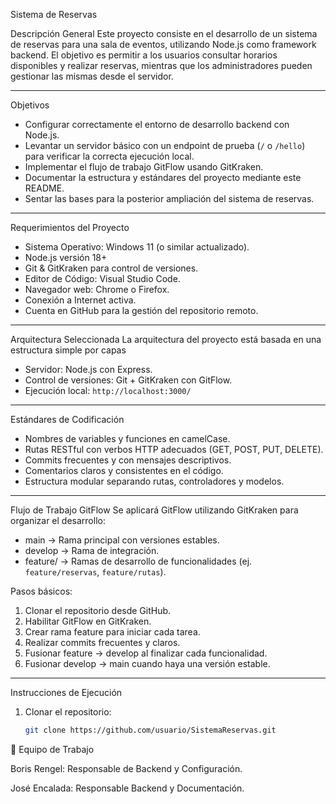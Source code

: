 Sistema de Reservas

Descripción General
Este proyecto consiste en el desarrollo de un sistema de reservas para una sala de eventos, utilizando Node.js como framework backend. El objetivo es permitir a los usuarios consultar horarios disponibles y realizar reservas, mientras que los administradores pueden gestionar las mismas desde el servidor.

---

Objetivos
- Configurar correctamente el entorno de desarrollo backend con Node.js.  
- Levantar un servidor básico con un endpoint de prueba (`/` o `/hello`) para verificar la correcta ejecución local.  
- Implementar el flujo de trabajo GitFlow usando GitKraken.  
- Documentar la estructura y estándares del proyecto mediante este README.  
- Sentar las bases para la posterior ampliación del sistema de reservas.

---

Requerimientos del Proyecto
- Sistema Operativo: Windows 11 (o similar actualizado).  
- Node.js versión 18+  
- Git & GitKraken para control de versiones.  
- Editor de Código: Visual Studio Code.  
- Navegador web: Chrome o Firefox.  
- Conexión a Internet activa.  
- Cuenta en GitHub para la gestión del repositorio remoto.

---

Arquitectura Seleccionada
La arquitectura del proyecto está basada en una estructura simple por capas


- Servidor: Node.js con Express.  
- Control de versiones: Git + GitKraken con GitFlow.  
- Ejecución local: `http://localhost:3000/`

---

Estándares de Codificación
- Nombres de variables y funciones en camelCase.  
- Rutas RESTful con verbos HTTP adecuados (GET, POST, PUT, DELETE).  
- Commits frecuentes y con mensajes descriptivos.  
- Comentarios claros y consistentes en el código.  
- Estructura modular separando rutas, controladores y modelos.

---

Flujo de Trabajo GitFlow
Se aplicará GitFlow utilizando GitKraken para organizar el desarrollo:

- main → Rama principal con versiones estables.  
- develop → Rama de integración.  
- feature/ → Ramas de desarrollo de funcionalidades (ej. `feature/reservas`, `feature/rutas`).

Pasos básicos:  
1. Clonar el repositorio desde GitHub.  
2. Habilitar GitFlow en GitKraken.  
3. Crear rama feature para iniciar cada tarea.  
4. Realizar commits frecuentes y claros.  
5. Fusionar feature → develop al finalizar cada funcionalidad.  
6. Fusionar develop → main cuando haya una versión estable.

---

Instrucciones de Ejecución
1. Clonar el repositorio:
   ```bash
   git clone https://github.com/usuario/SistemaReservas.git

👥 Equipo de Trabajo

Boris Rengel: Responsable de Backend y Configuración.

José Encalada: Responsable Backend y Documentación.


